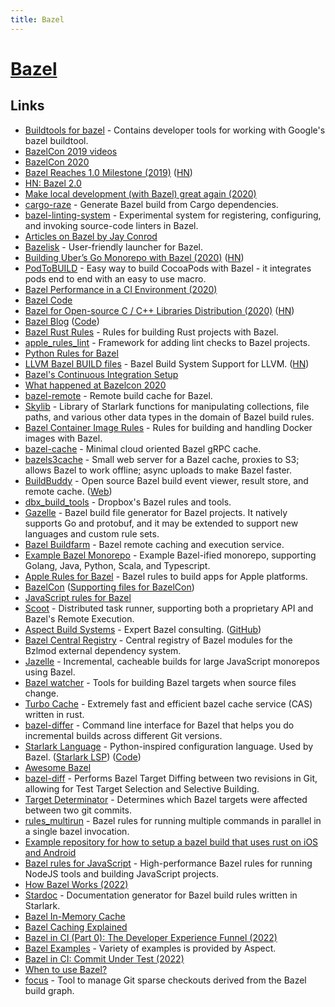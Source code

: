 ```yaml
---
title: Bazel
---
```


# [Bazel](https://bazel.build)

## Links

- [Buildtools for bazel](https://github.com/bazelbuild/buildtools) - Contains developer tools for working with Google's bazel buildtool.
- [BazelCon 2019 videos](https://www.youtube.com/playlist?list=PLxNYxgaZ8Rsf-7g43Z8LyXct9ax6egdSj)
- [BazelCon 2020](https://opensourcelive.withgoogle.com/events/bazelcon2020)
- [Bazel Reaches 1.0 Milestone (2019)](https://opensource.googleblog.com/2019/10/bazel-reaches-10-milestone.html) ([HN](https://news.ycombinator.com/item?id=21288185))
- [HN: Bazel 2.0](https://news.ycombinator.com/item?id=21863393)
- [Make local development (with Bazel) great again (2020)](https://www.youtube.com/watch?v=rQv1sjLU4cI)
- [cargo-raze](https://github.com/google/cargo-raze) - Generate Bazel build from Cargo dependencies.
- [bazel-linting-system](https://github.com/thundergolfer/bazel-linting-system) - Experimental system for registering, configuring, and invoking source-code linters in Bazel.
- [Articles on Bazel by Jay Conrod](https://www.jayconrod.com/tags/bazel)
- [Bazelisk](https://github.com/bazelbuild/bazelisk) - User-friendly launcher for Bazel.
- [Building Uber’s Go Monorepo with Bazel (2020)](https://eng.uber.com/go-monorepo-bazel/) ([HN](https://news.ycombinator.com/item?id=23180255))
- [PodToBUILD](https://github.com/pinterest/PodToBUILD) - Easy way to build CocoaPods with Bazel - it integrates pods end to end with an easy to use macro.
- [Bazel Performance in a CI Environment (2020)](https://filipnikolovski.com/posts/bazel-performance-in-a-ci-environment/)
- [Bazel Code](https://github.com/bazelbuild/bazel)
- [Bazel for Open-source C / C++ Libraries Distribution (2020)](https://liuliu.me/eyes/bazel-for-libraries-distribution-an-open-source-library-author-perspective/) ([HN](https://news.ycombinator.com/item?id=24490089))
- [Bazel Blog](https://blog.bazel.build/) ([Code](https://github.com/bazelbuild/bazel-blog))
- [Bazel Rust Rules](https://github.com/bazelbuild/rules_rust) - Rules for building Rust projects with Bazel.
- [apple_rules_lint](https://github.com/apple/apple_rules_lint) - Framework for adding lint checks to Bazel projects.
- [Python Rules for Bazel](https://github.com/bazelbuild/rules_python)
- [LLVM Bazel BUILD files](https://github.com/google/llvm-bazel) - Bazel Build System Support for LLVM. ([HN](https://news.ycombinator.com/item?id=24925368))
- [Bazel's Continuous Integration Setup](https://github.com/bazelbuild/continuous-integration)
- [What happened at Bazelcon 2020](https://www.gasparevitta.com/posts/what-happened-at-bazelcon-2020/)
- [bazel-remote](https://github.com/buchgr/bazel-remote) - Remote build cache for Bazel.
- [Skylib](https://github.com/bazelbuild/bazel-skylib) - Library of Starlark functions for manipulating collections, file paths, and various other data types in the domain of Bazel build rules.
- [Bazel Container Image Rules](https://github.com/bazelbuild/rules_docker) - Rules for building and handling Docker images with Bazel.
- [bazel-cache](https://github.com/znly/bazel-cache) - Minimal cloud oriented Bazel gRPC cache.
- [bazels3cache](https://github.com/Asana/bazels3cache) - Small web server for a Bazel cache, proxies to S3; allows Bazel to work offline; async uploads to make Bazel faster.
- [BuildBuddy](https://github.com/buildbuddy-io/buildbuddy) - Open source Bazel build event viewer, result store, and remote cache. ([Web](https://www.buildbuddy.io/))
- [dbx_build_tools](https://github.com/dropbox/dbx_build_tools) - Dropbox's Bazel rules and tools.
- [Gazelle](https://github.com/bazelbuild/bazel-gazelle) - Bazel build file generator for Bazel projects. It natively supports Go and protobuf, and it may be extended to support new languages and custom rule sets.
- [Bazel Buildfarm](https://github.com/bazelbuild/bazel-buildfarm) - Bazel remote caching and execution service.
- [Example Bazel Monorepo](https://github.com/thundergolfer/example-bazel-monorepo) - Example Bazel-ified monorepo, supporting Golang, Java, Python, Scala, and Typescript.
- [Apple Rules for Bazel](https://github.com/bazelbuild/rules_apple) - Bazel rules to build apps for Apple platforms.
- [BazelCon](https://conf.bazel.build/) ([Supporting files for BazelCon](https://github.com/bazelbuild/bazelcon))
- [JavaScript rules for Bazel](https://github.com/bazelbuild/rules_nodejs)
- [Scoot](https://github.com/twitter/scoot) - Distributed task runner, supporting both a proprietary API and Bazel's Remote Execution.
- [Aspect Build Systems](https://www.aspect.dev/) - Expert Bazel consulting. ([GitHub](https://github.com/aspect-build))
- [Bazel Central Registry](https://github.com/bazelbuild/bazel-central-registry) - Central registry of Bazel modules for the Bzlmod external dependency system.
- [Jazelle](https://github.com/uber-web/jazelle) - Incremental, cacheable builds for large JavaScript monorepos using Bazel.
- [Bazel watcher](https://github.com/bazelbuild/bazel-watcher) - Tools for building Bazel targets when source files change.
- [Turbo Cache](https://github.com/allada/turbo-cache) - Extremely fast and efficient bazel cache service (CAS) written in rust.
- [bazel-differ](https://github.com/ewhauser/bazel-differ) - Command line interface for Bazel that helps you do incremental builds across different Git versions.
- [Starlark Language](https://docs.bazel.build/versions/main/skylark/language.html) - Python-inspired configuration language. Used by Bazel. ([Starlark LSP](https://github.com/tilt-dev/starlark-lsp)) ([Code](https://github.com/bazelbuild/starlark))
- [Awesome Bazel](https://github.com/jin/awesome-bazel)
- [bazel-diff](https://github.com/Tinder/bazel-diff) - Performs Bazel Target Diffing between two revisions in Git, allowing for Test Target Selection and Selective Building.
- [Target Determinator](https://github.com/bazel-contrib/target-determinator) - Determines which Bazel targets were affected between two git commits.
- [rules_multirun](https://github.com/keith/rules_multirun) - Bazel rules for running multiple commands in parallel in a single bazel invocation.
- [Example repository for how to setup a bazel build that uses rust on iOS and Android](https://github.com/keith/bazel-rust-mobile-demo)
- [Bazel rules for JavaScript](https://github.com/aspect-build/rules_js) - High-performance Bazel rules for running NodeJS tools and building JavaScript projects.
- [How Bazel Works (2022)](https://sluongng.hashnode.dev/bazel-caching-explained-pt-1-how-bazel-works)
- [Stardoc](https://github.com/bazelbuild/stardoc) - Documentation generator for Bazel build rules written in Starlark.
- [Bazel In-Memory Cache](https://sluongng.hashnode.dev/bazel-caching-explained-pt-2-bazel-in-memory-cache)
- [Bazel Caching Explained](https://sluongng.hashnode.dev/series/bazel-caching-explained)
- [Bazel in CI (Part 0): The Developer Experience Funnel (2022)](https://sluongng.hashnode.dev/bazel-in-ci-part-0-the-developer-experience-funnel)
- [Bazel Examples](https://github.com/aspect-build/bazel-examples) - Variety of examples is provided by Aspect.
- [Bazel in CI: Commit Under Test (2022)](https://sluongng.hashnode.dev/bazel-in-ci-part-1-commit-under-test)
- [When to use Bazel?](https://earthly.dev/blog/bazel-build/)
- [focus](https://github.com/twitter/focus) - Tool to manage Git sparse checkouts derived from the Bazel build graph.
